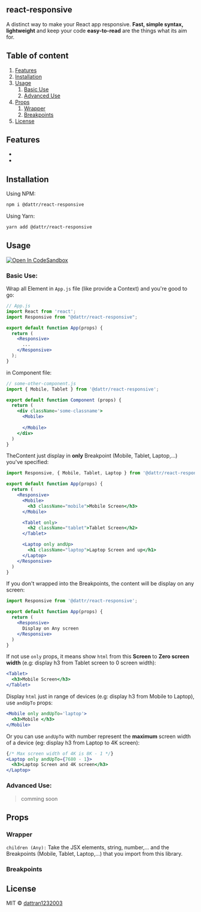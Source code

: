 ## react-responsive
A distinct way to make your React app responsive. **Fast, simple syntax, lightweight** and keep your code **easy-to-read** are the things what its aim for.

## Table of content
1. [Features](#features)
2. [Installation](#installation)
3. [Usage](#usage)
   1. [Basic Use](#basic-use)
   2. [Advanced Use](#advanced-use)
4. [Props](#props)
   1. [Wrapper](#wrapper)
   2. [Breakpoints](#breakpoints)
5. [License](#license)

## Features
-
-

## Installation
Using NPM:
```bash
npm i @dattr/react-responsive
```
Using Yarn:
```bash
yarn add @dattr/react-responsive
```
## Usage
[![Open In CodeSandbox](https://img.shields.io/badge/Open%20In-codeSandbox-blue)](https://codesandbox.io/s/react-responsive-test-bk2ho)

### Basic Use:
Wrap all Element in `App.js` file (like provide a Context) and you're good to go:
  
```jsx
// App.js 
import React from 'react';
import Responsive from "@dattr/react-responsive";

export default function App(props) {
  return (
    <Responsive>
      ...
    </Responsive>
  );
}

```
in Component file:
```jsx
// some-other-component.js
import { Mobile, Tablet } from '@dattr/react-responsive';

export default function Component (props) {
  return (
    <div className='some-classname'>
      <Mobile>
      
      </Mobile>
    </div>
  )
}
```

TheContent just display in **only** Breakpoint (Mobile, Tablet, Laptop,...) you've specified:
```jsx
import Responsive, { Mobile, Tablet, Laptop } from '@dattr/react-responsive';

export default function App(props) {
  return (
    <Responsive>
      <Mobile>
        <h3 className="mobile">Mobile Screen</h3>
      </Mobile>

      <Tablet only>
        <h2 className="tablet">Tablet Screen</h2>
      </Tablet>

      <Laptop only andUp>
        <h1 className="laptop">Laptop Screen and up</h1>
      </Laptop>
    </Responsive>
  )
}
```

If you don't wrapped into the Breakpoints, the content will be display on any screen:
```jsx
import Responsive from '@dattr/react-responsive';

export default function App(props) {
  return (
    <Responsive>
      Display on Any screen
    </Responsive>
  )
}
```


If not use `only` props, it means show `html` from this **Screen** to **Zero screen width** (e.g: display h3 from Tablet screen to 0 screen width):

```jsx
<Tablet>
  <h3>Mobile Screen</h3>
</Tablet>
```

Display `html` just in range of devices (e.g: display h3 from Mobile to Laptop), use `andUpTo` props:

```jsx
<Mobile only andUpTo='laptop'>
  <h3>Mobile </h3>
</Mobile>
```

Or you can use `andUpTo` with number represent the **maximum** screen width of a device (eg: display h3 from Laptop to 4K screen):

```jsx
{/* Max screen width of 4K is 8K - 1 */}
<Laptop only andUpTo={7680 - 1}>
  <h3>Laptop Screen and 4K screen</h3>
</Laptop>
```

### Advanced Use:
> comming soon

## Props
### Wrapper
`children (Any):`
Take the JSX elements, string, number,... and the Breakpoints (Mobile, Tablet, Laptop,...) that you import from this library.



### Breakpoints

## License

MIT © [dattran1232003](https://github.com/dattran1232003)

